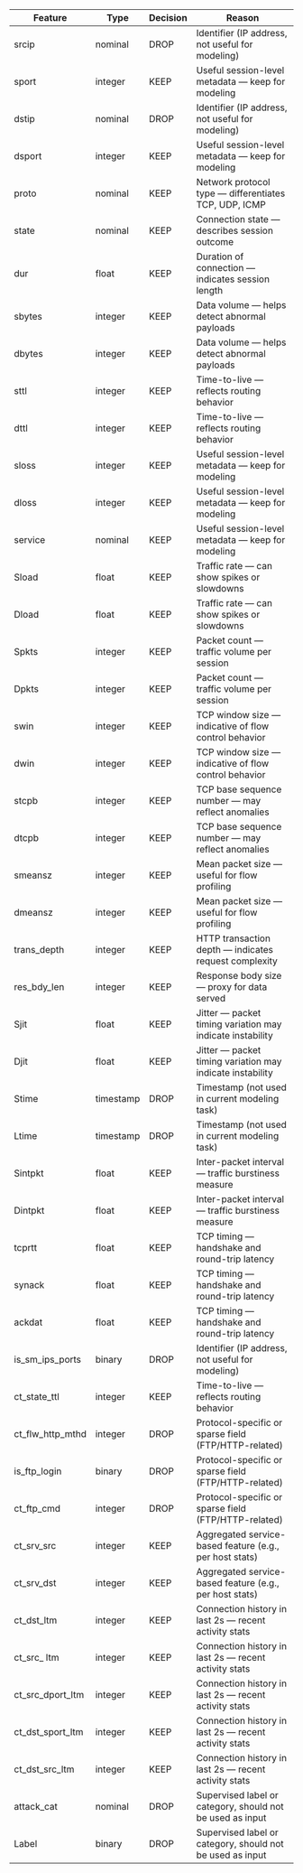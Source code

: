 | Feature | Type | Decision | Reason |
|---------|------|----------|--------|
| srcip | nominal | DROP | Identifier (IP address, not useful for modeling) |
| sport | integer | KEEP | Useful session-level metadata — keep for modeling |
| dstip | nominal | DROP | Identifier (IP address, not useful for modeling) |
| dsport | integer | KEEP | Useful session-level metadata — keep for modeling |
| proto | nominal | KEEP | Network protocol type — differentiates TCP, UDP, ICMP |
| state | nominal | KEEP | Connection state — describes session outcome |
| dur | float | KEEP | Duration of connection — indicates session length |
| sbytes | integer | KEEP | Data volume — helps detect abnormal payloads |
| dbytes | integer | KEEP | Data volume — helps detect abnormal payloads |
| sttl | integer | KEEP | Time-to-live — reflects routing behavior |
| dttl | integer | KEEP | Time-to-live — reflects routing behavior |
| sloss | integer | KEEP | Useful session-level metadata — keep for modeling |
| dloss | integer | KEEP | Useful session-level metadata — keep for modeling |
| service | nominal | KEEP | Useful session-level metadata — keep for modeling |
| Sload | float | KEEP | Traffic rate — can show spikes or slowdowns |
| Dload | float | KEEP | Traffic rate — can show spikes or slowdowns |
| Spkts | integer | KEEP | Packet count — traffic volume per session |
| Dpkts | integer | KEEP | Packet count — traffic volume per session |
| swin | integer | KEEP | TCP window size — indicative of flow control behavior |
| dwin | integer | KEEP | TCP window size — indicative of flow control behavior |
| stcpb | integer | KEEP | TCP base sequence number — may reflect anomalies |
| dtcpb | integer | KEEP | TCP base sequence number — may reflect anomalies |
| smeansz | integer | KEEP | Mean packet size — useful for flow profiling |
| dmeansz | integer | KEEP | Mean packet size — useful for flow profiling |
| trans_depth | integer | KEEP | HTTP transaction depth — indicates request complexity |
| res_bdy_len | integer | KEEP | Response body size — proxy for data served |
| Sjit | float | KEEP | Jitter — packet timing variation may indicate instability |
| Djit | float | KEEP | Jitter — packet timing variation may indicate instability |
| Stime | timestamp | DROP | Timestamp (not used in current modeling task) |
| Ltime | timestamp | DROP | Timestamp (not used in current modeling task) |
| Sintpkt | float | KEEP | Inter-packet interval — traffic burstiness measure |
| Dintpkt | float | KEEP | Inter-packet interval — traffic burstiness measure |
| tcprtt | float | KEEP | TCP timing — handshake and round-trip latency |
| synack | float | KEEP | TCP timing — handshake and round-trip latency |
| ackdat | float | KEEP | TCP timing — handshake and round-trip latency |
| is_sm_ips_ports | binary | DROP | Identifier (IP address, not useful for modeling) |
| ct_state_ttl | integer | KEEP | Time-to-live — reflects routing behavior |
| ct_flw_http_mthd | integer | DROP | Protocol-specific or sparse field (FTP/HTTP-related) |
| is_ftp_login | binary | DROP | Protocol-specific or sparse field (FTP/HTTP-related) |
| ct_ftp_cmd | integer | DROP | Protocol-specific or sparse field (FTP/HTTP-related) |
| ct_srv_src | integer | KEEP | Aggregated service-based feature (e.g., per host stats) |
| ct_srv_dst | integer | KEEP | Aggregated service-based feature (e.g., per host stats) |
| ct_dst_ltm | integer | KEEP | Connection history in last 2s — recent activity stats |
| ct_src_ ltm | integer | KEEP | Connection history in last 2s — recent activity stats |
| ct_src_dport_ltm | integer | KEEP | Connection history in last 2s — recent activity stats |
| ct_dst_sport_ltm | integer | KEEP | Connection history in last 2s — recent activity stats |
| ct_dst_src_ltm | integer | KEEP | Connection history in last 2s — recent activity stats |
| attack_cat | nominal | DROP | Supervised label or category, should not be used as input |
| Label | binary | DROP | Supervised label or category, should not be used as input |
